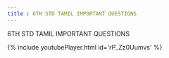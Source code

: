 ```yaml
---
title : 6TH STD TAMIL IMPORTANT QUESTIONS
---
```


6TH STD TAMIL IMPORTANT QUESTIONS



{% include youtubePlayer.html id='rP_Zz0Uumvs' %}

